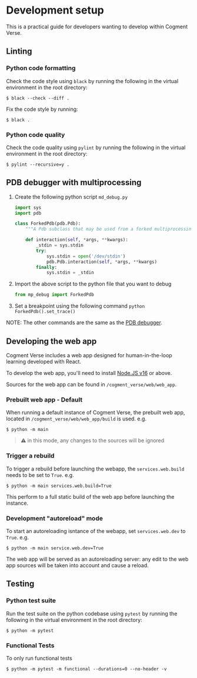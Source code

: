 # Development setup

This is a practical guide for developers wanting to develop within Cogment Verse.

## Linting

### Python code formatting

Check the code style using `black` by running the following in the virtual environment in the root directory:

```console
$ black --check --diff .
```

Fix the code style by running:

```console
$ black .
```

### Python code quality

Check the code quality using `pylint` by running the following in the virtual environment in the root directory:

```console
$ pylint --recursive=y .
```

## PDB debugger with multiprocessing

1. Create the following python script `md_debug.py`

   ```python
   import sys
   import pdb

   class ForkedPdb(pdb.Pdb):
       """A Pdb subclass that may be used from a forked multiprocessing child"""

       def interaction(self, *args, **kwargs):
           _stdin = sys.stdin
           try:
               sys.stdin = open('/dev/stdin')
               pdb.Pdb.interaction(self, *args, **kwargs)
           finally:
               sys.stdin = _stdin
   ```

2. Import the above script to the python file that you want to debug
   ```python
   from mp_debug import ForkedPdb
   ```
3. Set a breakpoint using the following command
   `python ForkedPdb().set_trace() `

NOTE: The other commands are the same as the [PDB debugger](https://docs.python.org/3/library/pdb.html).

## Developing the web app

Cogment Verse includes a web app designed for human-in-the-loop learning developed with React.

To develop the web app, you'll need to install [Node.JS v16](https://nodejs.org/) or above.

Sources for the web app can be found in `/cogment_verse/web/web_app`.

### Prebuilt web app - Default

When running a default instance of Cogment Verse, the prebuilt web app, located in `/cogment_verse/web/web_app/build` is used. e.g.

```console
$ python -m main
```

> ⚠️ in this mode, any changes to the sources will be ignored

### Trigger a rebuild

To trigger a rebuild before launching the webapp, the `services.web.build` needs to be set to `True`. e.g.

```console
$ python -m main services.web.build=True
```

This perform to a full static build of the web app before launching the instance.

### Development "autoreload" mode

To start an autoreloading isntance of the webapp, set `services.web.dev` to `True`. e.g.

```console
$ python -m main service.web.dev=True
```

The web app will be served as an autoreloading server: any edit to the web app sources will be taken into account and cause a reload.

## Testing

### Python test suite

Run the test suite on the python codebase using `pytest` by running the following in the virtual environment in the root directory:

```console
$ python -m pytest
```

### Functional Tests

To only run functional tests

```console
$ python -m pytest -m functional --durations=0 --no-header -v
```

